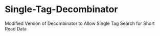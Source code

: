 # Single-Tag-Decombinator
Modified Version of Decombinator to Allow Single Tag Search for Short Read Data
